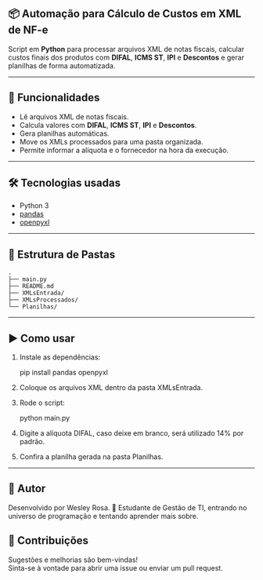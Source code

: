 ## 📦 Automação para Cálculo de Custos em XML de NF-e

Script em **Python** para processar arquivos XML de notas fiscais, calcular custos finais dos produtos com **DIFAL**, **ICMS ST**, **IPI** e **Descontos** e gerar planilhas de forma automatizada.

---

## 🚀 Funcionalidades

- Lê arquivos XML de notas fiscais.
- Calcula valores com **DIFAL**, **ICMS ST**, **IPI** e **Descontos**.
- Gera planilhas automáticas.
- Move os XMLs processados para uma pasta organizada.
- Permite informar a alíquota e o fornecedor na hora da execução.

---

## 🛠️ Tecnologias usadas

- Python 3
- [pandas](https://pandas.pydata.org/)
- [openpyxl](https://openpyxl.readthedocs.io/en/stable/)

---

## 📂 Estrutura de Pastas

```
.
├── main.py
├── README.md
├── XMLsEntrada/
├── XMLsProcessados/
└── Planilhas/
```
---

## ▶️ Como usar

1. Instale as dependências:

    pip install pandas openpyxl

2. Coloque os arquivos XML dentro da pasta XMLsEntrada.

3. Rode o script:
    
    python main.py

4. Digite a alíquota DIFAL, caso deixe em branco, será utilizado 14% por padrão.

5. Confira a planilha gerada na pasta Planilhas.

---

## 📌 Autor

Desenvolvido por Wesley Rosa.
📍 Estudante de Gestão de TI, entrando no universo de programação e tentando aprender mais sobre.

## 🤝 Contribuições

Sugestões e melhorias são bem-vindas!  
Sinta-se à vontade para abrir uma issue ou enviar um pull request.
